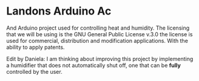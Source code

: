 <h1>Landons Arduino Ac</h1>
And Arduino project used for controlling heat and humidity.
The licensing that we will be using is the GNU General Public License v.3.0 the license is used for commercial, distribution and modification applications. With the ability to apply patents.

Edit by Daniela: I am thinking about improving this project by implementing a humidifier that does not automatically shut off,
one that can be **fully** controlled by the user.

